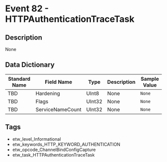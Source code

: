 # Event 82 - HTTPAuthenticationTraceTask

## Description
None

## Data Dictionary
|Standard Name|Field Name|Type|Description|Sample Value|
|---|---|---|---|---|
|TBD|Hardening|UInt8|None|`None`|
|TBD|Flags|UInt32|None|`None`|
|TBD|ServiceNameCount|UInt32|None|`None`|

## Tags
* etw_level_Informational
* etw_keywords_HTTP_KEYWORD_AUTHENTICATION
* etw_opcode_ChannelBindConfigCapture
* etw_task_HTTPAuthenticationTraceTask
